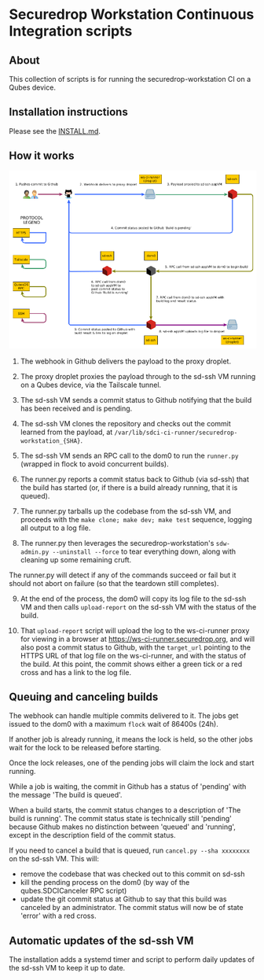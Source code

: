 # Securedrop Workstation Continuous Integration scripts

## About

This collection of scripts is for running the securedrop-workstation CI on a Qubes device.

## Installation instructions

Please see the [INSTALL.md](INSTALL.md).

## How it works

![Architecture diagram](SD_Qubes_CI.png)

1. The webhook in Github delivers the payload to the proxy droplet.

2. The proxy droplet proxies the payload through to the sd-ssh VM running on a Qubes device, via the
   Tailscale tunnel.

3. The sd-ssh VM sends a commit status to Github notifying that the build has been received and is
   pending.

4. The sd-ssh VM clones the repository and checks out the commit learned from the payload, at
   `/var/lib/sdci-ci-runner/securedrop-workstation_{SHA}`.

5. The sd-ssh VM sends an RPC call to the dom0 to run the `runner.py` (wrapped in flock to avoid
   concurrent builds).

6. The runner.py reports a commit status back to Github (via sd-ssh) that the build has started (or,
   if there is a build already running, that it is queued).

7. The runner.py tarballs up the codebase from the sd-ssh VM, and proceeds with the
   `make clone; make dev; make test` sequence, logging all output to a log file.

8. The runner.py then leverages the securedrop-workstation's `sdw-admin.py --uninstall --force` to
   tear everything down, along with cleaning up some remaining cruft.

The runner.py will detect if any of the commands succeed or fail but it should not abort on failure
(so that the teardown still completes).

9. At the end of the process, the dom0 will copy its log file to the sd-ssh VM and then calls
   `upload-report` on the sd-ssh VM with the status of the build.

10. That `upload-report` script will upload the log to the ws-ci-runner proxy for viewing in a
   browser at https://ws-ci-runner.securedrop.org, and will also post a commit status to Github,
   with the `target_url` pointing to the HTTPS URL of that log file on the ws-ci-runner, and with
   the status of the build. At this point, the commit shows either a green tick or a red cross and
   has a link to the log file.

## Queuing and canceling builds

The webhook can handle multiple commits delivered to it. The jobs get issued to the dom0 with a
maximum `flock` wait of 86400s (24h).

If another job is already running, it means the lock is held, so the other jobs wait for the lock to
be released before starting.

Once the lock releases, one of the pending jobs will claim the lock and start running.

While a job is waiting, the commit in Github has a status of 'pending' with the message 'The build
is queued'.

When a build starts, the commit status changes to a description of 'The build is running'. The
commit status state is technically still 'pending' because Github makes no distinction between
'queued' and 'running', except in the description field of the commit status.

If you need to cancel a build that is queued, run `cancel.py --sha xxxxxxxx` on the sd-ssh VM. This
will:

- remove the codebase that was checked out to this commit on sd-ssh
- kill the pending process on the dom0 (by way of the qubes.SDCICanceler RPC script)
- update the git commit status at Github to say that this build was canceled by an administrator.
  The commit status will now be of state 'error' with a red cross.

## Automatic updates of the sd-ssh VM

The installation adds a systemd timer and script to perform daily updates of the sd-ssh VM to keep
it up to date.
